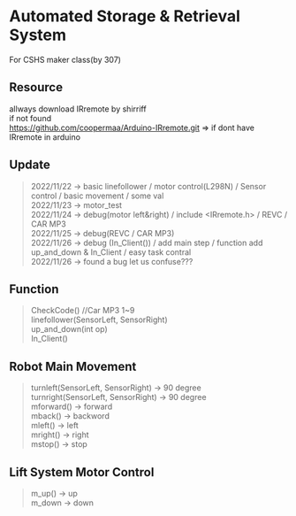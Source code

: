 # Automated Storage & Retrieval System
For CSHS maker class(by 307)

## Resource
allways download IRremote by shirriff \
if not found \
https://github.com/coopermaa/Arduino-IRremote.git => if dont have IRremote in arduino

## Update
> 2022/11/22 -> basic linefollower / motor control(L298N) / Sensor control / basic movement / some val \
> 2022/11/23 -> motor_test \
> 2022/11/24 -> debug(motor left&right) / include <IRremote.h> / REVC / CAR MP3 \
> 2022/11/25 -> debug(REVC / CAR MP3) \
> 2022/11/26 -> debug (In_Client()) / add main step / function add up_and_down & In_Client / easy task contral \
> 2022/11/26 -> found a bug let us confuse???

## Function
> CheckCode() //Car MP3 1~9 \
> linefollower(SensorLeft, SensorRight) \
> up_and_down(int op) \
> In_Client() 

## Robot Main Movement
> turnleft(SensorLeft, SensorRight) -> 90 degree \
> turnright(SensorLeft, SensorRight) -> 90 degree \
> mforward() -> forward \
> mback() -> backword \
> mleft() -> left \
> mright() -> right \
> mstop() -> stop 

## Lift System Motor Control
> m_up() -> up \
> m_down -> down 
